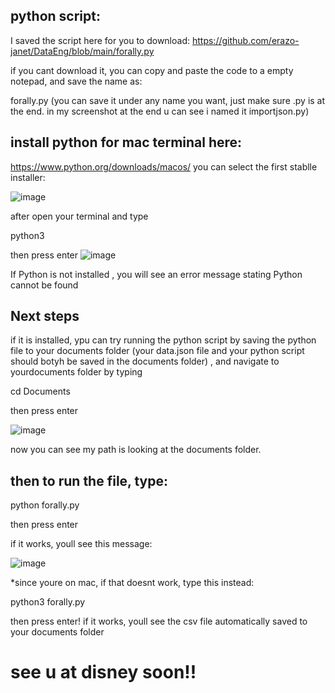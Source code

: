 ## python script:

I saved the script here for you to download:
https://github.com/erazo-janet/DataEng/blob/main/forally.py

if you cant download it, you can copy and paste the code to a empty notepad, and save the name as:

forally.py
(you can save it under any name you want, just make sure .py is at the end. in my screenshot at the end u can see i named it importjson.py)


## install python for mac terminal here: 
https://www.python.org/downloads/macos/
you can select the first stablle installer:

![image](https://github.com/user-attachments/assets/685597dc-33ef-47d0-9303-cea85f451973)

after open your terminal and type 

python3 

then press enter
![image](https://github.com/user-attachments/assets/bdfe8838-e421-4138-8433-e624a4bed045)


If Python is not installed , you will see an error message stating Python cannot be found

## Next steps
if it is installed,  ypu can try running the python script by saving the python file to your documents folder (your data.json file and your python script should botyh be saved in the documents folder) , and navigate to yourdocuments folder by typing 

cd Documents

then press enter

![image](https://github.com/user-attachments/assets/87eb6654-9375-464e-a62f-a1ecfb691e94)

now you can see my path is looking at the documents folder.


## then to run the file, type:

python forally.py

then press enter 

if it works, youll see this message:

![image](https://github.com/user-attachments/assets/18a65df4-90a2-4f4c-8b6a-01180d272373)


*since youre on mac, if that doesnt work, type this instead:

python3 forally.py

then press enter!
if it works, youll see the csv file automatically saved to your documents folder


# see u at disney soon!!

